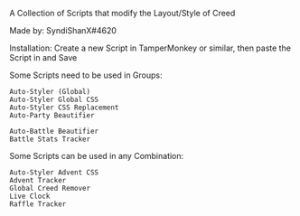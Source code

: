 A Collection of Scripts that modify the Layout/Style of Creed

Made by: SyndiShanX#4620

Installation:
Create a new Script in TamperMonkey or similar, then paste the Script in and Save

Some Scripts need to be used in Groups:

```
Auto-Styler (Global)
Auto-Styler Global CSS
Auto-Styler CSS Replacement
Auto-Party Beautifier
```

```
Auto-Battle Beautifier
Battle Stats Tracker
```

Some Scripts can be used in any Combination:

```
Auto-Styler Advent CSS
Advent Tracker
Global Creed Remover
Live Clock
Raffle Tracker
```